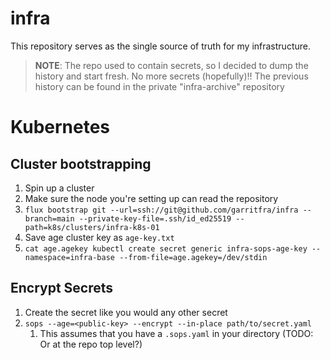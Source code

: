 # infra

This repository serves as the single source of truth for my infrastructure.

> **NOTE**: The repo used to contain secrets, so I decided to dump the history
and start fresh. No more secrets (hopefully)!! The previous history can be found
in the private "infra-archive" repository

# Kubernetes

## Cluster bootstrapping

1. Spin up a cluster
2. Make sure the node you're setting up can read the repository
3. `flux bootstrap git --url=ssh://git@github.com/garritfra/infra --branch=main --private-key-file=.ssh/id_ed25519 --path=k8s/clusters/infra-k8s-01`
4. Save age cluster key as `age-key.txt`
5. `cat age.agekey kubectl create secret generic infra-sops-age-key --namespace=infra-base --from-file=age.agekey=/dev/stdin`

## Encrypt Secrets

1. Create the secret like you would any other secret
2. `sops --age=<public-key> --encrypt --in-place path/to/secret.yaml`
   1. This assumes that you have a `.sops.yaml` in your directory (TODO: Or at the repo top level?)